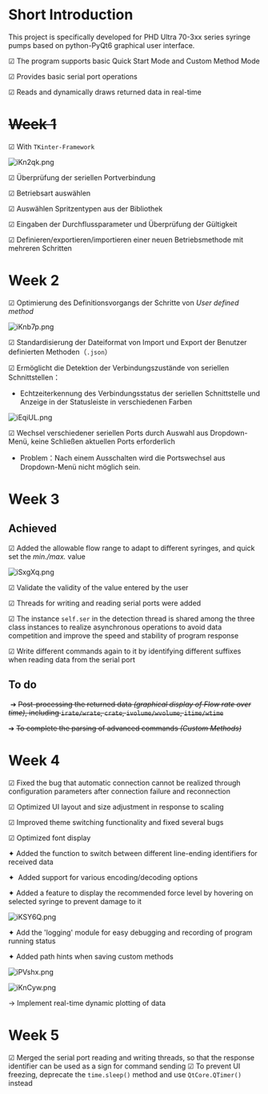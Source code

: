 # Short Introduction

This project is specifically developed for PHD Ultra 70-3xx series syringe pumps based on python-PyQt6 graphical user interface. 

&#x2611; The program supports basic Quick Start Mode and Custom Method Mode

&#x2611; Provides basic serial port operations

&#x2611; Reads and dynamically draws returned data in real-time



# ~~Week 1~~

&#x2611; With `TKinter-Framework`

![iKn2qk.png](https://i.328888.xyz/2023/04/29/iKn2qk.png)

&#x2611; Überprüfung der seriellen Portverbindung

&#x2611; Betriebsart auswählen

&#x2611; Auswählen Spritzentypen aus der Bibliothek

&#x2611; Eingaben der Durchflussparameter und Überprüfung der Gültigkeit

&#x2611; Definieren/exportieren/importieren einer neuen Betriebsmethode mit mehreren Schritten



# Week 2

&#x2611;  Optimierung des Definitionsvorgangs der Schritte von *User defined method*

![iKnb7p.png](https://i.328888.xyz/2023/04/29/iKnb7p.png)

&#x2611;  Standardisierung der Dateiformat von Import und Export der Benutzer definierten Methoden（``.json``）

&#x2611;  Ermöglicht die Detektion der Verbindungszustände von seriellen Schnittstellen：

* Echtzeiterkennung des Verbindungsstatus der seriellen Schnittstelle und Anzeige in der Statusleiste in verschiedenen Farben

![iEqiUL.png](https://i.328888.xyz/2023/04/17/iEqiUL.png)

&#x2611;  Wechsel verschiedener seriellen Ports durch Auswahl aus Dropdown-Menü, keine Schließen aktuellen Ports erforderlich

* Problem：Nach einem Ausschalten wird die Portswechsel aus Dropdown-Menü nicht möglich sein.



# Week 3

## Achieved

&#x2611; Added the allowable flow range to adapt to different syringes, and quick set the *min./max.* value

![iSxgXq.png](https://i.328888.xyz/2023/04/24/iSxgXq.png)

&#x2611; Validate the validity of the value entered by the user

&#x2611; Threads for writing and reading serial ports were added

&#x2611; The instance `self.ser` in the detection thread is shared among the three class instances to realize asynchronous operations to avoid data competition and improve the speed and stability of program response

&#x2611; Write different commands again to it by identifying different suffixes when reading data from the serial port

## To do

 &#x2794; ~~Post-processing the returned data *(graphical display  of Flow rate over time)*, including `irate/wrate`, `crate`, `ivolume/wvolume`, `itime/wtime`~~

 &#x2794; ~~To complete the parsing of advanced commands *(Custom Methods)*~~



# Week 4

&#x2611; Fixed the bug that automatic connection cannot be realized through configuration parameters after connection failure and reconnection

&#x2611; Optimized UI layout and size adjustment in response to scaling

&#x2611; Improved theme switching functionality and fixed several bugs

&#x2611; Optimized font display

&#x2726;  Added the function to switch between different line-ending identifiers for received data

&#x2726;  Added support for various encoding/decoding options

&#x2726;  Added a feature to display the recommended force level by hovering on selected syringe to prevent damage to it

![iKSY6Q.png](https://i.328888.xyz/2023/04/30/iKSY6Q.png)

&#x2726;  Add the 'logging' module for easy debugging and recording of program running status

&#x2726;  Added path hints when saving custom methods

![iPVshx.png](https://i.328888.xyz/2023/05/04/iPVshx.png)

![iKnCyw.png](https://i.328888.xyz/2023/04/29/iKnCyw.png)

&#x2192; Implement real-time dynamic plotting of data



# Week 5

&#x2611; Merged the serial port reading and writing threads, so that the response identifier can be used as a sign for command sending
&#x2611; To prevent UI freezing, deprecate the `time.sleep()` method and use `QtCore.QTimer()` instead

